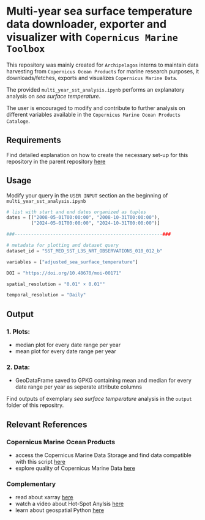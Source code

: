 # Multi-year sea surface temperature data downloader, exporter and visualizer with `Copernicus Marine Toolbox`

This repository was mainly created for `Archipelagos` interns to maintain data harvesting from `Copernicus Ocean Products` for marine research purposes, it downloads/fetches, exports and visualizes `Copernicus Marine Data`.

The provided `multi_year_sst_analysis.ipynb` performs an explanatory analysis on *sea surface temperature*.

The user is encouraged to modify and contribute to further analysis on different variables available in the `Copernicus Marine Ocean Products Cataloge`.

## Requirements

Find detailed explanation on how to create the necessary set-up for this repository in the parent repository [here](https://github.com/moritzm99/hot-cold-spot-analysis-cm)

## Usage

Modify your query in the `USER INPUT` section an the beginning of `multi_year_sst_analysis.ipynb` 

```Python
# list with start and end dates organized as tuples
dates = [("2008-05-01T00:00:00", "2008-10-31T00:00:00"), 
         ("2024-05-01T00:00:00", "2024-10-31T00:00:00")]

###------------------------------------------------------###

# metadata for plotting and dataset query
dataset_id = "SST_MED_SST_L3S_NRT_OBSERVATIONS_010_012_b"

variables = ["adjusted_sea_surface_temperature"]

DOI = "https://doi.org/10.48670/moi-00171"

spatial_resolution = "0.01° × 0.01°"

temporal_resolution = "Daily"
```

## Output

### 1. Plots:
         
- median plot for every date range per year
- mean plot for every date range per year

### 2. Data:
- GeoDataFrame saved to GPKG containing mean and median
  for every date range per year as seperate attribute columns

Find outputs of exemplary *sea surface temperature* analysis in the `output` folder of this repositry.

## Relevant References

### Copernicus Marine Ocean Products

- access the Copernicus Marine Data Storage and find data compatible with this script [here](https://data.marine.copernicus.eu/products)
- explore quality of Copernicus Marine Data [here](https://pqd.mercator-ocean.fr/?pk_vid=161106812679b150)

### Complementary 

- read about xarray [here](https://docs.xarray.dev/en/stable/getting-started-guide/installing.html)
- watch a video about Hot-Spot Anylsis [here](https://www.youtube.com/watch?v=sjLyJW95fHM)
- learn about geospatial Python [here](https://geog-312.gishub.org)

